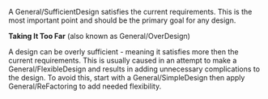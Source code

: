 

A General/SufficientDesign satisfies the current requirements. This is the most important point and should be the primary goal for any design.

**Taking It Too Far** (also known as General/OverDesign)

A design can be overly sufficient - meaning it satisfies more then the current requirements. This is usually caused in an attempt to make a General/FlexibleDesign and results in adding unnecessary complications to the design. To avoid this, start with a General/SimpleDesign then apply General/ReFactoring to add needed flexibility.